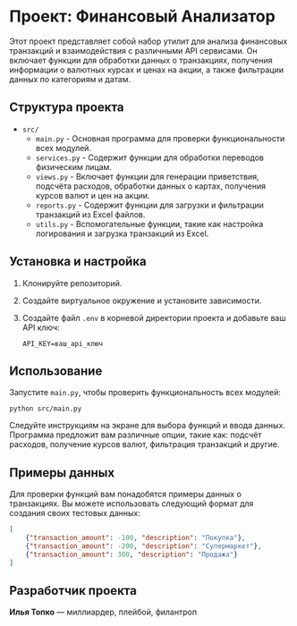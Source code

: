 # Проект: Финансовый Анализатор

Этот проект представляет собой набор утилит для анализа финансовых транзакций и взаимодействия с различными
 API сервисами. Он включает функции для обработки данных о транзакциях, получения информации о валютных курсах и ценах на акции, а также фильтрации данных по категориям и датам. 

## Структура проекта

- `src/`
  - `main.py` - Основная программа для проверки функциональности всех модулей.
  - `services.py` - Содержит функции для обработки переводов физическим лицам.
  - `views.py` - Включает функции для генерации приветствия, подсчёта расходов, обработки данных о картах, получения 
курсов валют и цен на акции.
  - `reports.py` - Содержит функции для загрузки и фильтрации транзакций из Excel файлов.
  - `utils.py` - Вспомогательные функции, такие как настройка логирования и загрузка транзакций из Excel.

## Установка и настройка

1. Клонируйте репозиторий.

2. Создайте виртуальное окружение и установите зависимости.

3. Создайте файл `.env` в корневой директории проекта и добавьте ваш API ключ:
    ```
    API_KEY=ваш_api_ключ
    ```

## Использование

Запустите `main.py`, чтобы проверить функциональность всех модулей:

```
python src/main.py
```

Следуйте инструкциям на экране для выбора функций и ввода данных. Программа предложит вам различные опции, такие как:
подсчёт расходов, получение курсов валют, фильтрация транзакций и другие.


## Примеры данных

Для проверки функций вам понадобятся примеры данных о транзакциях. Вы можете использовать следующий формат для
создания своих тестовых данных:

```json
[
    {"transaction_amount": -100, "description": "Покупка"},
    {"transaction_amount": -200, "description": "Супермаркет"},
    {"transaction_amount": 300, "description": "Продажа"}
]
```
## Разработчик проекта

**Илья Топко** — миллиардер, плейбой, филантроп